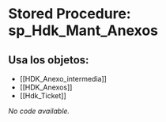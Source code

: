 # Stored Procedure: sp_Hdk_Mant_Anexos

## Usa los objetos:
- [[HDK_Anexo_intermedia]]
- [[HDK_Anexos]]
- [[Hdk_Ticket]]

*No code available.*
